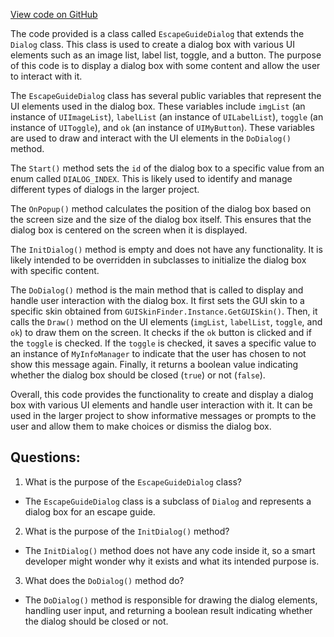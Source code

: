 [View code on GitHub](https://github.com/TieHaxJan/Brick-Force/Assembly-CSharp\EscapeGuideDialog.cs)

The code provided is a class called `EscapeGuideDialog` that extends the `Dialog` class. This class is used to create a dialog box with various UI elements such as an image list, label list, toggle, and a button. The purpose of this code is to display a dialog box with some content and allow the user to interact with it.

The `EscapeGuideDialog` class has several public variables that represent the UI elements used in the dialog box. These variables include `imgList` (an instance of `UIImageList`), `labelList` (an instance of `UILabelList`), `toggle` (an instance of `UIToggle`), and `ok` (an instance of `UIMyButton`). These variables are used to draw and interact with the UI elements in the `DoDialog()` method.

The `Start()` method sets the `id` of the dialog box to a specific value from an enum called `DIALOG_INDEX`. This is likely used to identify and manage different types of dialogs in the larger project.

The `OnPopup()` method calculates the position of the dialog box based on the screen size and the size of the dialog box itself. This ensures that the dialog box is centered on the screen when it is displayed.

The `InitDialog()` method is empty and does not have any functionality. It is likely intended to be overridden in subclasses to initialize the dialog box with specific content.

The `DoDialog()` method is the main method that is called to display and handle user interaction with the dialog box. It first sets the GUI skin to a specific skin obtained from `GUISkinFinder.Instance.GetGUISkin()`. Then, it calls the `Draw()` method on the UI elements (`imgList`, `labelList`, `toggle`, and `ok`) to draw them on the screen. It checks if the `ok` button is clicked and if the `toggle` is checked. If the `toggle` is checked, it saves a specific value to an instance of `MyInfoManager` to indicate that the user has chosen to not show this message again. Finally, it returns a boolean value indicating whether the dialog box should be closed (`true`) or not (`false`).

Overall, this code provides the functionality to create and display a dialog box with various UI elements and handle user interaction with it. It can be used in the larger project to show informative messages or prompts to the user and allow them to make choices or dismiss the dialog box.
## Questions: 
 1. What is the purpose of the `EscapeGuideDialog` class?
- The `EscapeGuideDialog` class is a subclass of `Dialog` and represents a dialog box for an escape guide.

2. What is the purpose of the `InitDialog()` method?
- The `InitDialog()` method does not have any code inside it, so a smart developer might wonder why it exists and what its intended purpose is.

3. What does the `DoDialog()` method do?
- The `DoDialog()` method is responsible for drawing the dialog elements, handling user input, and returning a boolean result indicating whether the dialog should be closed or not.